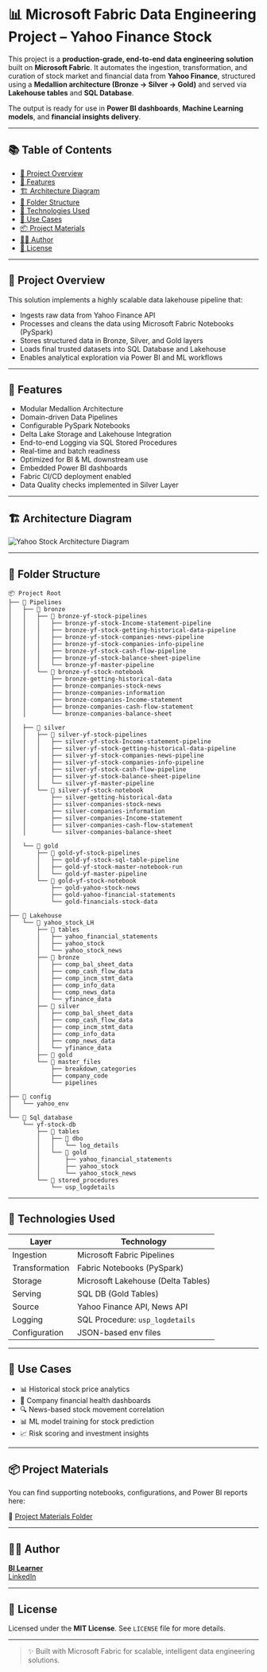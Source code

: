 # 📊 Microsoft Fabric Data Engineering Project – Yahoo Finance Stock

This project is a **production-grade, end-to-end data engineering solution** built on **Microsoft Fabric**. It automates the ingestion, transformation, and curation of stock market and financial data from **Yahoo Finance**, structured using a **Medallion architecture (Bronze → Silver → Gold)** and served via **Lakehouse tables** and **SQL Database**.

The output is ready for use in **Power BI dashboards**, **Machine Learning models**, and **financial insights delivery**.

---

## 📚 Table of Contents

- [🚀 Project Overview](#-project-overview)
- [🌟 Features](#-features)
- [🏗️ Architecture Diagram](#-architecture-diagram)
- [📁 Folder Structure](#-folder-structure)
- [🔧 Technologies Used](#-technologies-used)
- [🧠 Use Cases](#-use-cases)
- [📦 Project Materials](#-project-materials)
- [👨‍💼 Author](#-author)
- [📄 License](#-license)

---

## 🚀 Project Overview

This solution implements a highly scalable data lakehouse pipeline that:

- Ingests raw data from Yahoo Finance API
- Processes and cleans the data using Microsoft Fabric Notebooks (PySpark)
- Stores structured data in Bronze, Silver, and Gold layers
- Loads final trusted datasets into SQL Database and Lakehouse
- Enables analytical exploration via Power BI and ML workflows

---

## 🌟 Features

- Modular Medallion Architecture
- Domain-driven Data Pipelines
- Configurable PySpark Notebooks
- Delta Lake Storage and Lakehouse Integration
- End-to-end Logging via SQL Stored Procedures
- Real-time and batch readiness
- Optimized for BI & ML downstream use
- Embedded Power BI dashboards
- Fabric CI/CD deployment enabled
- Data Quality checks implemented in Silver Layer
---

## 🏗️ Architecture Diagram
<img src="https://github.com/bitoollearner/de-project-BI-Learner/blob/main/yahoo-finance/yahoo-finance/Yahoo-Stock-Architecture.png" alt="Yahoo Stock Architecture Diagram" />

---

## 📁 Folder Structure

```text
📦 Project Root
├── 📂 Pipelines
│   ├── 📂 bronze
│   │   ├── 📂 bronze-yf-stock-pipelines
│   │   │   ├── bronze-yf-stock-Income-statement-pipeline
│   │   │   ├── bronze-yf-stock-getting-historical-data-pipeline
│   │   │   ├── bronze-yf-stock-companies-news-pipeline
│   │   │   ├── bronze-yf-stock-companies-info-pipeline
│   │   │   ├── bronze-yf-stock-cash-flow-pipeline
│   │   │   ├── bronze-yf-stock-balance-sheet-pipeline
│   │   │   └── bronze-yf-master-pipeline
│   │   └── 📂 bronze-yf-stock-notebook
│   │       ├── bronze-getting-historical-data
│   │       ├── bronze-companies-stock-news
│   │       ├── bronze-companies-information
│   │       ├── bronze-companies-Income-statement
│   │       ├── bronze-companies-cash-flow-statement
│   │       └── bronze-companies-balance-sheet
│
│   ├── 📂 silver
│   │   ├── 📂 silver-yf-stock-pipelines
│   │   │   ├── silver-yf-stock-Income-statement-pipeline
│   │   │   ├── silver-yf-stock-getting-historical-data-pipeline
│   │   │   ├── silver-yf-stock-companies-news-pipeline
│   │   │   ├── silver-yf-stock-companies-info-pipeline
│   │   │   ├── silver-yf-stock-cash-flow-pipeline
│   │   │   ├── silver-yf-stock-balance-sheet-pipeline
│   │   │   └── silver-yf-master-pipeline
│   │   └── 📂 silver-yf-stock-notebook
│   │       ├── silver-getting-historical-data
│   │       ├── silver-companies-stock-news
│   │       ├── silver-companies-information
│   │       ├── silver-companies-Income-statement
│   │       ├── silver-companies-cash-flow-statement
│   │       └── silver-companies-balance-sheet
│
│   └── 📂 gold
│       ├── 📂 gold-yf-stock-pipelines
│       │   ├── gold-yf-stock-sql-table-pipeline
│       │   ├── gold-yf-stock-master-notebook-run
│       │   └── gold-yf-master-pipeline
│       └── 📂 gold-yf-stock-notebook
│           ├── gold-yahoo-stock-news
│           ├── gold-yahoo-financial-statements
│           └── gold-financials-stock-data
│
├── 📂 Lakehouse
│   └── 📂 yahoo_stock_LH
│       ├── 📂 tables
│       │   ├── yahoo_financial_statements
│       │   ├── yahoo_stock
│       │   └── yahoo_stock_news
│       ├── 📂 bronze
│       │   ├── comp_bal_sheet_data
│       │   ├── comp_cash_flow_data
│       │   ├── comp_incm_stmt_data
│       │   ├── comp_info_data
│       │   ├── comp_news_data
│       │   └── yfinance_data
│       ├── 📂 silver
│       │   ├── comp_bal_sheet_data
│       │   ├── comp_cash_flow_data
│       │   ├── comp_incm_stmt_data
│       │   ├── comp_info_data
│       │   ├── comp_news_data
│       │   └── yfinance_data
│       ├── 📂 gold
│       └── 📂 master_files
│           ├── breakdown_categories
│           ├── company_code
│           └── pipelines
│
├── 📂 config
│   └── yahoo_env
│
└── 📂 Sql_database
    └── yf-stock-db
        ├── 📂 tables
        │   ├── 📂 dbo
        │   │   └── log_details
        │   └── 📂 gold
        │       ├── yahoo_financial_statements
        │       ├── yahoo_stock
        │       └── yahoo_stock_news
        └── 📂 stored_procedures
            └── usp_logdetails
```

---

## 🔧 Technologies Used

| Layer          | Technology                         |
| -------------- | ---------------------------------- |
| Ingestion      | Microsoft Fabric Pipelines         |
| Transformation | Fabric Notebooks (PySpark)         |
| Storage        | Microsoft Lakehouse (Delta Tables) |
| Serving        | SQL DB (Gold Tables)               |
| Source         | Yahoo Finance API, News API        |
| Logging        | SQL Procedure: `usp_logdetails`    |
| Configuration  | JSON-based env files               |

---


## 🧠 Use Cases

- 📊 Historical stock price analytics
- 💼 Company financial health dashboards
- 🔍 News-based stock movement correlation
- 📊 ML model training for stock prediction
- 📈 Risk scoring and investment insights

---

## 📦 Project Materials

You can find supporting notebooks, configurations, and Power BI reports here:

🔗 [Project Materials Folder](https://github.com/bitoollearner/de-project-BI-Learner/blob/main/yahoo-finance/Yahoo%20Stock%20End%20to%20End%20Project.zip)

---

## 👨‍💼 Author

[**BI Learner**](www.youtube.com/@bilearner)\
[LinkedIn](https://www.linkedin.com/in/bilearner/)

---

## 📄 License

Licensed under the **MIT License**. See `LICENSE` file for more details.

---

> ✨ Built with Microsoft Fabric for scalable, intelligent data engineering solutions.

